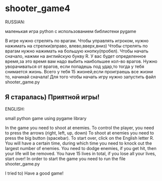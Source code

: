 # shooter_game4
RUSSIAN:

маленькая игра python с использованием библиотеки pygame

В игре нужно стрелять по врагам.
Чтобы управлять игроком, нужно нажимать на стрелки(вправо, влево,вверх,вниз)
Чтобы стрелять по врагам нужно нажимать на большую кнопку(пробел).
Чтобы начать сначало, нажми на английскую букву R.
У вас будет определенное время,за это время вам надо выбить наибольшее кол-во врагов.
Нужно уворачиваться от врагов, если попадешь под удар,то тогда у тебя снимается жизнь.
Всего у тебя 15 жизней,если проиграешь все жизни то, начинай сначала!
Для того чтобы начать игру нужно запустить файл shooter_game.py

Я старалась) 
Приятной игры!
---------------------------------------------------------------------------------
ENGLISH:

small python game using pygame library

In the game you need to shoot at enemies.
To control the player, you need to press the arrows (right, left, up, down)
To shoot at enemies you need to press the big button (spacebar).
To start over, click on the English letter R.
You will have a certain time, during which time you need to knock out the largest number of enemies.
You need to dodge enemies, if you get hit, then your life will be removed.
You have 15 lives in total, if you lose all your lives, start over!
In order to start the game you need to run the file shooter_game.py

I tried to) 
Have a good game!
